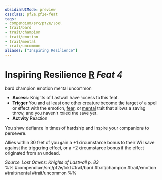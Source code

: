 ```yaml
---
obsidianUIMode: preview
cssclass: pf2e,pf2e-feat
tags:
- compendium/src/pf2e/lokl
- trait/bard
- trait/champion
- trait/emotion
- trait/mental
- trait/uncommon
aliases: ["Inspiring Resilience"]
---
```

# Inspiring Resilience  [R](chapter-9-playing-the-game.md#Actions "Reaction") *Feat 4*  
[bard](Reference/Rules/Traits/bard.md "Bard Class Trait")  [champion](Reference/Rules/Traits/champion.md "Champion Class Trait")  [emotion](emotion.md "Emotion Effect Trait")  [mental](mental.md "Mental Effect Trait")  [uncommon](uncommon.md "Uncommon Rarity Trait")  

- **Access**: Knights of Lastwall have access to this feat.
- **Trigger** You and at least one other creature become the target of a spell or effect with the emotion, [fear](Reference/Rules/Traits/fear.md "Fear Effect Trait"), or [mental](mental.md "Mental Effect Trait") trait that allows a saving throw, and you haven't rolled the save yet.
- **Activity** Reaction

You show defiance in times of hardship and inspire your companions to persevere.

Allies within 30 feet of you gain a +1 circumstance bonus to their Will save against the triggering effect, or a +2 circumstance bonus if the effect originated from an undead.

*Source: Lost Omens: Knights of Lastwall p. 83*  
%% #compendium/src/pf2e/lokl #trait/bard #trait/champion #trait/emotion #trait/mental #trait/uncommon %%